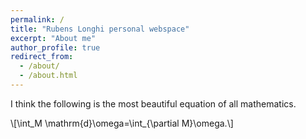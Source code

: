 ```yaml
---
permalink: /
title: "Rubens Longhi personal webspace"
excerpt: "About me"
author_profile: true
redirect_from: 
  - /about/
  - /about.html
---
```

  I think the following is the most beautiful equation of all mathematics.
  
  \\[\int_M \mathrm{d}\omega=\int_{\partial M}\omega.\\]

